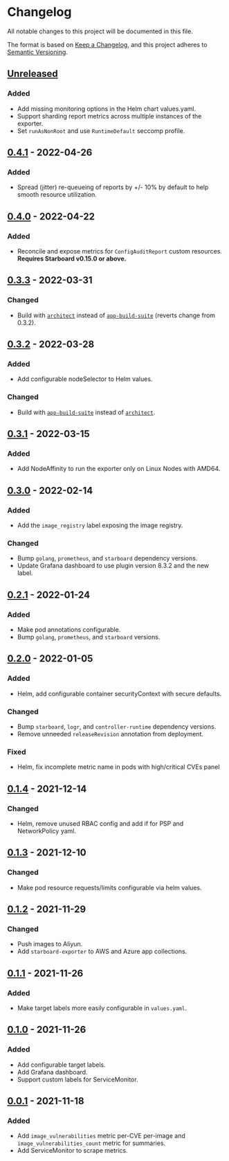 # Changelog

All notable changes to this project will be documented in this file.

The format is based on [Keep a Changelog](https://keepachangelog.com/en/1.0.0/),
and this project adheres to [Semantic Versioning](https://semver.org/spec/v2.0.0.html).

## [Unreleased]

### Added

- Add missing monitoring options in the Helm chart values.yaml.
- Support sharding report metrics across multiple instances of the exporter.
- Set `runAsNonRoot` and use `RuntimeDefault` seccomp profile.

## [0.4.1] - 2022-04-26

### Added

- Spread (jitter) re-queueing of reports by +/- 10% by default to help smooth resource utilization.

## [0.4.0] - 2022-04-22

### Added

- Reconcile and expose metrics for `ConfigAuditReport` custom resources. **Requires Starboard v0.15.0 or above.**

## [0.3.3] - 2022-03-31

### Changed

- Build with [`architect`](https://github.com/giantswarm/architect) instead of [`app-build-suite`](https://github.com/giantswarm/app-build-suite) (reverts change from 0.3.2).

## [0.3.2] - 2022-03-28

### Added

- Add configurable nodeSelector to Helm values.

### Changed

- Build with [`app-build-suite`](https://github.com/giantswarm/app-build-suite) instead of [`architect`](https://github.com/giantswarm/architect).

## [0.3.1] - 2022-03-15

### Added

- Add NodeAffinity to run the exporter only on Linux Nodes with AMD64.

## [0.3.0] - 2022-02-14

### Added

- Add the `image_registry` label exposing the image registry.

### Changed

- Bump `golang`, `prometheus`, and `starboard` dependency versions.
- Update Grafana dashboard to use plugin version 8.3.2 and the new label.

## [0.2.1] - 2022-01-24

### Added

- Make pod annotations configurable.
- Bump `golang`, `prometheus`, and `starboard` versions.

## [0.2.0] - 2022-01-05

### Added

- Helm, add configurable container securityContext with secure defaults.

### Changed

- Bump `starboard`, `logr`, and `controller-runtime` dependency versions.
- Remove unneeded `releaseRevision` annotation from deployment.

### Fixed

- Helm, fix incomplete metric name in pods with high/critical CVEs panel

## [0.1.4] - 2021-12-14

### Changed

- Helm, remove unused RBAC config and add if for PSP and NetworkPolicy yaml.

## [0.1.3] - 2021-12-10

### Changed

- Make pod resource requests/limits configurable via helm values.

## [0.1.2] - 2021-11-29

### Changed

- Push images to Aliyun.
- Add `starboard-exporter` to AWS and Azure app collections.

## [0.1.1] - 2021-11-26

### Added

- Make target labels more easily configurable in `values.yaml`.

## [0.1.0] - 2021-11-26

### Added

- Add configurable target labels.
- Add Grafana dashboard.
- Support custom labels for ServiceMonitor.

## [0.0.1] - 2021-11-18

### Added

- Add `image_vulnerabilities` metric per-CVE per-image and `image_vulnerabilities_count` metric for summaries.
- Add ServiceMonitor to scrape metrics.

[Unreleased]: https://github.com/giantswarm/starboard-exporter/compare/v0.4.1...HEAD
[0.4.1]: https://github.com/giantswarm/starboard-exporter/compare/v0.4.0...v0.4.1
[0.4.0]: https://github.com/giantswarm/starboard-exporter/compare/v0.3.3...v0.4.0
[0.3.3]: https://github.com/giantswarm/starboard-exporter/compare/v0.3.2...v0.3.3
[0.3.2]: https://github.com/giantswarm/starboard-exporter/compare/v0.3.1...v0.3.2
[0.3.1]: https://github.com/giantswarm/starboard-exporter/compare/v0.3.0...v0.3.1
[0.3.0]: https://github.com/giantswarm/starboard-exporter/compare/v0.2.1...v0.3.0
[0.2.1]: https://github.com/giantswarm/starboard-exporter/compare/v0.2.0...v0.2.1
[0.2.0]: https://github.com/giantswarm/starboard-exporter/compare/v0.1.4...v0.2.0
[0.1.4]: https://github.com/giantswarm/starboard-exporter/compare/v0.1.3...v0.1.4
[0.1.3]: https://github.com/giantswarm/starboard-exporter/compare/v0.1.2...v0.1.3
[0.1.2]: https://github.com/giantswarm/starboard-exporter/compare/v0.1.1...v0.1.2
[0.1.1]: https://github.com/giantswarm/starboard-exporter/compare/v0.1.0...v0.1.1
[0.1.0]: https://github.com/giantswarm/starboard-exporter/compare/v0.0.1...v0.1.0
[0.0.1]: https://github.com/giantswarm/starboard-exporter/releases/tag/v0.0.1
